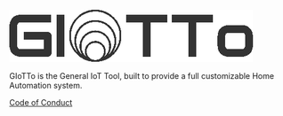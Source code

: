 ![[GIoTTo Logo](./GIoTTo-Main-Logo-800x600.png)](https://github.com/giotto-ha/.github/blob/main/profile/GIoTTo-Main-Logo-438x90.png)

GIoTTo is the General IoT Tool, built to provide a full customizable Home Automation system.

[Code of Conduct](https://github.com/giotto-ha/.github/blob/0b3f59f918753e35de0a7894bd120a033afd8ee0/profile/CODE_OF_CONDUCT.md)
